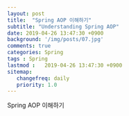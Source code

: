 ```yaml
---
layout: post
title:  "Spring AOP 이해하기"
subtitle: "Understanding Spring AOP"
date: 2019-04-26 13:47:30 +0900
background: '/img/posts/07.jpg'
comments: true
categories: Spring
tags : Spring
lastmod :   2019-04-26 13:47:30 +0900
sitemap:
   changefreq: daily
   priority: 1.0
---
```


<div class="contentTitle">
Spring AOP 이해하기
</div>
